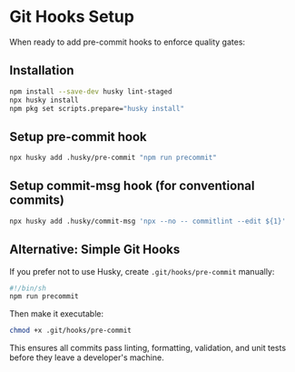 # Git Hooks Setup

When ready to add pre-commit hooks to enforce quality gates:

## Installation

```bash
npm install --save-dev husky lint-staged
npx husky install
npm pkg set scripts.prepare="husky install"
```

## Setup pre-commit hook

```bash
npx husky add .husky/pre-commit "npm run precommit"
```

## Setup commit-msg hook (for conventional commits)

```bash
npx husky add .husky/commit-msg 'npx --no -- commitlint --edit ${1}'
```

## Alternative: Simple Git Hooks

If you prefer not to use Husky, create `.git/hooks/pre-commit` manually:

```bash
#!/bin/sh
npm run precommit
```

Then make it executable:

```bash
chmod +x .git/hooks/pre-commit
```

This ensures all commits pass linting, formatting, validation, and unit tests before they leave a developer's machine.
